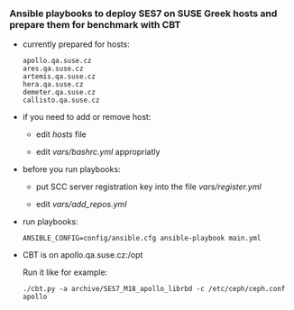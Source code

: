 ### Ansible playbooks to deploy SES7 on SUSE Greek hosts and prepare them for  benchmark with CBT

 - currently prepared for hosts:

   ```
   apollo.qa.suse.cz
   ares.qa.suse.cz
   artemis.qa.suse.cz
   hera.qa.suse.cz
   demeter.qa.suse.cz
   callisto.qa.suse.cz
   ```

- if you need to add or remove host:

  - edit _hosts_ file

  - edit *vars/bashrc.yml* appropriatly

- before you run playbooks:

  - put SCC server registration key into the file *vars/register.yml*

  - edit *vars/add_repos.yml*

- run playbooks:

  ```
  ANSIBLE_CONFIG=config/ansible.cfg ansible-playbook main.yml
  ```

- CBT is on apollo.qa.suse.cz:/opt 
  
  Run it like for example:

  ```
  ./cbt.py -a archive/SES7_M18_apollo_librbd -c /etc/ceph/ceph.conf apollo
  ```





